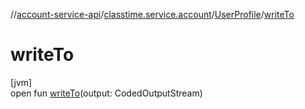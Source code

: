 //[account-service-api](../../../index.md)/[classtime.service.account](../index.md)/[UserProfile](index.md)/[writeTo](write-to.md)

# writeTo

[jvm]\
open fun [writeTo](write-to.md)(output: CodedOutputStream)
